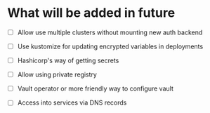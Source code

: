 # What will be added in future

- [ ] Allow use multiple clusters without mounting new auth backend
- [ ] Use kustomize for updating encrypted variables in deployments
- [ ] Hashicorp's way of getting secrets

- [ ] Allow using private registry
- [ ] Vault operator or more friendly way to configure vault
- [ ] Access into services via DNS records

